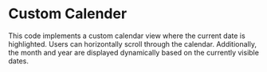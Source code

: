# Custom Calender

This code implements a custom calendar view where the current date is highlighted. Users can horizontally scroll through the calendar. Additionally, the month and year are displayed dynamically based on the currently visible dates.